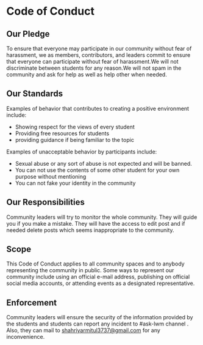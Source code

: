 # Code of Conduct 

## Our Pledge

To ensure that everyone may participate in our community without fear of harassment, we as members, contributors, and leaders commit to ensure that everyone can participate without fear of harassment.We will not discriminate between students for any reason.We will not spam in the community and ask for help as well as help other when needed.

## Our Standards

Examples of behavior that contributes to creating a positive environment
include:

* Showing respect for the views of every student 
* Providing free resources for students 
* providing guidance if being familiar to the topic


Examples of unacceptable behavior by participants include:

* Sexual abuse or any sort of abuse is not expected and will be banned.
* You can not use the contents of some other student for your own purpose without mentioning 
* You can not fake your identity in the community



## Our Responsibilities



Community leaders will try to monitor the whole community. They will guide you if you make a mistake. They will have the access to edit post and if needed delete posts which seems inappropriate to the community. 


## Scope

This Code of Conduct applies to all community spaces and to anybody representing the community in public. Some ways to represent our community include using an official e-mail address, publishing on official social media accounts, or attending events as a designated representative.


## Enforcement

Community leaders will ensure the security of the information provided by the students and students can report any incident to #ask-lwm channel . Also, they can mail to shahriyarmitul3737@gmail.com for any inconvenience.



